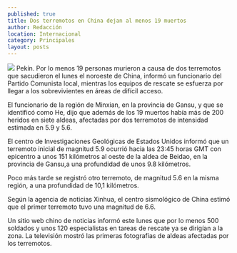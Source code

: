 ```yaml
---
published: true
title: Dos terremotos en China dejan al menos 19 muertos
author: Redacción
location: Internacional
category: Principales
layout: posts
---
```


![](http://i.imgur.com/pcS1RDdm.jpg)
Pekín. Por lo menos 19 personas murieron a causa de dos terremotos que sacudieron el lunes el noroeste de China, informó un funcionario del Partido Comunista local, mientras los equipos de rescate se esfuerza por llegar a los sobrevivientes en áreas de difícil acceso.

El funcionario de la región de Minxian, en la provincia de Gansu, y que se identificó como He, dijo que además de los 19 muertos había más de 200 heridos en siete aldeas, afectadas por dos terremotos de intensidad estimada en 5.9 y 5.6.

El centro de Investigaciones Geológicas de Estados Unidos informó que un terremoto inicial de magnitud 5.9 ocurrió hacia las 23:45 horas GMT con epicentro a unos 151 kilómetros al oeste de la aldea de Beidao, en la provincia de Gansu,a una profundidad de unos 9.8 kilómetros.

Poco más tarde se registró otro terremoto, de magnitud 5.6 en la misma región, a una profundidad de 10,1 kilómetros.

Según la agencia de noticias Xinhua, el centro sismológico de China estimó que el primer terremoto tuvo una magnitud de 6.6.

Un sitio web chino de noticias informó este lunes que por lo menos 500 soldados y unos 120 especialistas en tareas de rescate ya se dirigían a la zona. La televisión mostró las primeras fotografías de aldeas afectadas por los terremotos.

